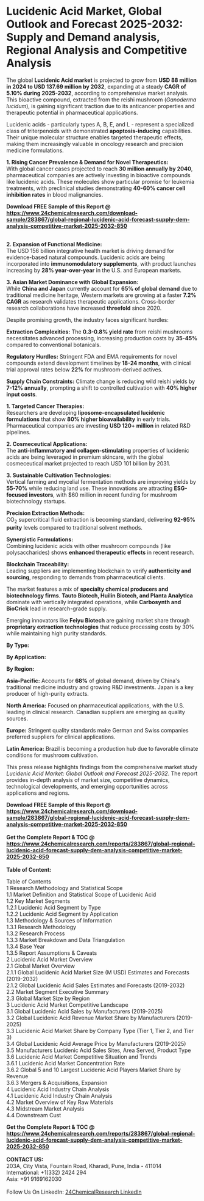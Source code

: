 <h1>Lucidenic Acid Market, Global Outlook and Forecast 2025-2032: Supply and Demand analysis, Regional Analysis and Competitive Analysis</h1><p>The global <strong>Lucidenic Acid market</strong> is projected to grow from <strong>USD 88 million in 2024 to USD 137.69 million by 2032</strong>, expanding at a steady <strong>CAGR of 5.10% during 2025-2032</strong>, according to comprehensive market analysis. This bioactive compound, extracted from the reishi mushroom (<em>Ganoderma lucidum</em>), is gaining significant traction due to its anticancer properties and therapeutic potential in pharmaceutical applications.</p><p>Lucidenic acids - particularly types A, B, E, and L - represent a specialized class of triterpenoids with demonstrated <strong>apoptosis-inducing</strong> capabilities. Their unique molecular structure enables targeted therapeutic effects, making them increasingly valuable in oncology research and precision medicine formulations.</p><p><strong>1. Rising Cancer Prevalence &amp; Demand for Novel Therapeutics:</strong><br>
With global cancer cases projected to reach <strong>30 million annually by 2040</strong>, pharmaceutical companies are actively investing in bioactive compounds like lucidenic acids. These molecules show particular promise for leukemia treatments, with preclinical studies demonstrating <strong>40-60% cancer cell inhibition rates</strong> in blood malignancies.</p><div><b>Download FREE Sample of this Report @ 
            <a href="https://www.24chemicalresearch.com/download-sample/283867/global-regional-lucidenic-acid-forecast-supply-dem-analysis-competitive-market-2025-2032-850">
            https://www.24chemicalresearch.com/download-sample/283867/global-regional-lucidenic-acid-forecast-supply-dem-analysis-competitive-market-2025-2032-850</a></b></div><br><p><strong>2. Expansion of Functional Medicine:</strong><br>
The USD 156 billion integrative health market is driving demand for evidence-based natural compounds. Lucidenic acids are being incorporated into <strong>immunomodulatory supplements</strong>, with product launches increasing by <strong>28% year-over-year</strong> in the U.S. and European markets.</p><p><strong>3. Asian Market Dominance with Global Expansion:</strong><br>
While <strong>China and Japan</strong> currently account for <strong>65% of global demand</strong> due to traditional medicine heritage, Western markets are growing at a faster <strong>7.2% CAGR</strong> as research validates therapeutic applications. Cross-border research collaborations have increased <strong>threefold</strong> since 2020.</p><p>Despite promising growth, the industry faces significant hurdles:</p><p><strong>Extraction Complexities:</strong> The <strong>0.3-0.8% yield rate</strong> from reishi mushrooms necessitates advanced processing, increasing production costs by <strong>35-45%</strong> compared to conventional botanicals.</p><p><strong>Regulatory Hurdles:</strong> Stringent FDA and EMA requirements for novel compounds extend development timelines by <strong>18-24 months</strong>, with clinical trial approval rates below <strong>22%</strong> for mushroom-derived actives.</p><p><strong>Supply Chain Constraints:</strong> Climate change is reducing wild reishi yields by <strong>7-12% annually</strong>, prompting a shift to controlled cultivation with <strong>40% higher input costs</strong>.</p><p><strong>1. Targeted Cancer Therapies:</strong><br>
Researchers are developing <strong>liposome-encapsulated lucidenic formulations</strong> that show <strong>80% higher bioavailability</strong> in early trials. Pharmaceutical companies are investing <strong>USD 120+ million</strong> in related R&amp;D pipelines.</p><p><strong>2. Cosmeceutical Applications:</strong><br>
The <strong>anti-inflammatory and collagen-stimulating</strong> properties of lucidenic acids are being leveraged in premium skincare, with the global cosmeceutical market projected to reach USD 101 billion by 2031.</p><p><strong>3. Sustainable Cultivation Technologies:</strong><br>
Vertical farming and mycelial fermentation methods are improving yields by <strong>55-70%</strong> while reducing land use. These innovations are attracting <strong>ESG-focused investors</strong>, with $60 million in recent funding for mushroom biotechnology startups.</p><p><strong>Precision Extraction Methods:</strong><br> 
	CO<sub>2</sub> supercritical fluid extraction is becoming standard, delivering <strong>92-95% purity</strong> levels compared to traditional solvent methods.</p><p><strong>Synergistic Formulations:</strong><br>
	Combining lucidenic acids with other mushroom compounds (like polysaccharides) shows <strong>enhanced therapeutic effects</strong> in recent research.</p><p><strong>Blockchain Traceability:</strong><br>
	Leading suppliers are implementing blockchain to verify <strong>authenticity and sourcing</strong>, responding to demands from pharmaceutical clients.</p><p>The market features a mix of <strong>specialty chemical producers and biotechnology firms</strong>. <strong>Tauto Biotech, Huilin Biotech, and Planta Analytica</strong> dominate with vertically integrated operations, while <strong>Carbosynth and BioCrick</strong> lead in research-grade supply.</p><p>Emerging innovators like <strong>Feiyu Biotech</strong> are gaining market share through <strong>proprietary extraction technologies</strong> that reduce processing costs by 30% while maintaining high purity standards.</p><p><strong>By Type:</strong></p><p><strong>By Application:</strong></p><p><strong>By Region:</strong></p><p><strong>Asia-Pacific:</strong> Accounts for <strong>68%</strong> of global demand, driven by China's traditional medicine industry and growing R&amp;D investments. Japan is a key producer of high-purity extracts.</p><p><strong>North America:</strong> Focused on pharmaceutical applications, with the U.S. leading in clinical research. Canadian suppliers are emerging as quality sources.</p><p><strong>Europe:</strong> Stringent quality standards make German and Swiss companies preferred suppliers for clinical applications.</p><p><strong>Latin America:</strong> Brazil is becoming a production hub due to favorable climate conditions for mushroom cultivation.</p><p>This press release highlights findings from the comprehensive market study <em>Lucidenic Acid Market: Global Outlook and Forecast 2025-2032</em>. The report provides in-depth analysis of market size, competitive dynamics, technological developments, and emerging opportunities across applications and regions.</p><div><b>Download FREE Sample of this Report @ 
            <a href="https://www.24chemicalresearch.com/download-sample/283867/global-regional-lucidenic-acid-forecast-supply-dem-analysis-competitive-market-2025-2032-850">
            https://www.24chemicalresearch.com/download-sample/283867/global-regional-lucidenic-acid-forecast-supply-dem-analysis-competitive-market-2025-2032-850</a></b></div><br><div><b>Get the Complete Report & TOC @ 
            <a href="https://www.24chemicalresearch.com/reports/283867/global-regional-lucidenic-acid-forecast-supply-dem-analysis-competitive-market-2025-2032-850">
            https://www.24chemicalresearch.com/reports/283867/global-regional-lucidenic-acid-forecast-supply-dem-analysis-competitive-market-2025-2032-850</a></b></div><br>
            <b>Table of Content:</b><p>Table of Contents<br />
1 Research Methodology and Statistical Scope<br />
1.1 Market Definition and Statistical Scope of Lucidenic Acid<br />
1.2 Key Market Segments<br />
1.2.1 Lucidenic Acid Segment by Type<br />
1.2.2 Lucidenic Acid Segment by Application<br />
1.3 Methodology & Sources of Information<br />
1.3.1 Research Methodology<br />
1.3.2 Research Process<br />
1.3.3 Market Breakdown and Data Triangulation<br />
1.3.4 Base Year<br />
1.3.5 Report Assumptions & Caveats<br />
2 Lucidenic Acid Market Overview<br />
2.1 Global Market Overview<br />
2.1.1 Global Lucidenic Acid Market Size (M USD) Estimates and Forecasts (2019-2032)<br />
2.1.2 Global Lucidenic Acid Sales Estimates and Forecasts (2019-2032)<br />
2.2 Market Segment Executive Summary<br />
2.3 Global Market Size by Region<br />
3 Lucidenic Acid Market Competitive Landscape<br />
3.1 Global Lucidenic Acid Sales by Manufacturers (2019-2025)<br />
3.2 Global Lucidenic Acid Revenue Market Share by Manufacturers (2019-2025)<br />
3.3 Lucidenic Acid Market Share by Company Type (Tier 1, Tier 2, and Tier 3)<br />
3.4 Global Lucidenic Acid Average Price by Manufacturers (2019-2025)<br />
3.5 Manufacturers Lucidenic Acid Sales Sites, Area Served, Product Type<br />
3.6 Lucidenic Acid Market Competitive Situation and Trends<br />
3.6.1 Lucidenic Acid Market Concentration Rate<br />
3.6.2 Global 5 and 10 Largest Lucidenic Acid Players Market Share by Revenue<br />
3.6.3 Mergers & Acquisitions, Expansion<br />
4 Lucidenic Acid Industry Chain Analysis<br />
4.1 Lucidenic Acid Industry Chain Analysis<br />
4.2 Market Overview of Key Raw Materials<br />
4.3 Midstream Market Analysis<br />
4.4 Downstream Cust</p><div><b>Get the Complete Report & TOC @ 
            <a href="https://www.24chemicalresearch.com/reports/283867/global-regional-lucidenic-acid-forecast-supply-dem-analysis-competitive-market-2025-2032-850">
            https://www.24chemicalresearch.com/reports/283867/global-regional-lucidenic-acid-forecast-supply-dem-analysis-competitive-market-2025-2032-850</a></b></div><br><b>CONTACT US:</b><br>
            203A, City Vista, Fountain Road, Kharadi, Pune, India - 411014<br>
            International: +1(332) 2424 294<br>
            Asia: +91 9169162030 <br><br>
            Follow Us On LinkedIn: <a href="https://www.linkedin.com/company/24chemicalresearch/">24ChemicalResearch LinkedIn</a>
